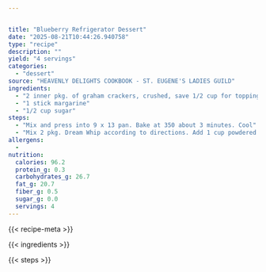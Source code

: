 ```yaml
---


title: "Blueberry Refrigerator Dessert"
date: "2025-08-21T10:44:26.940758"
type: "recipe"
description: ""
yield: "4 servings"
categories:
  - "dessert"
source: "HEAVENLY DELIGHTS COOKBOOK - ST. EUGENE'S LADIES GUILD"
ingredients:
  - "2 inner pkg. of graham crackers, crushed, save 1/2 cup for topping"
  - "1 stick margarine"
  - "1/2 cup sugar"
steps:
  - "Mix and press into 9 x 13 pan. Bake at 350 about 3 minutes. Cool"
  - "Mix 2 pkg. Dream Whip according to directions. Add 1 cup powdered sugar - Beat well. Add 4 oz. softened Philadelphia Cream Cheese and whip until fluffy. Layer half the Dream Whip mixture over crust. Add 1 can Blueberry Pie Filling, add the rest of the Dream Whip mix, and top with crumbs. Refrigerate."
allergens:
  - 
nutrition:
  calories: 96.2
  protein_g: 0.3
  carbohydrates_g: 26.7
  fat_g: 20.7
  fiber_g: 0.5
  sugar_g: 0.0
  servings: 4
---
```


{{< recipe-meta >}}

{{< ingredients >}}

{{< steps >}}
